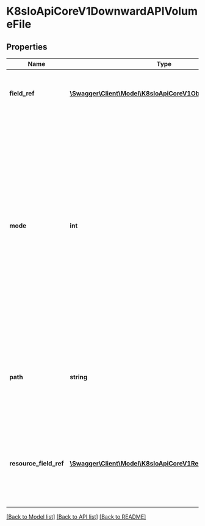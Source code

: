 # K8sIoApiCoreV1DownwardAPIVolumeFile

## Properties
Name | Type | Description | Notes
------------ | ------------- | ------------- | -------------
**field_ref** | [**\Swagger\Client\Model\K8sIoApiCoreV1ObjectFieldSelector**](K8sIoApiCoreV1ObjectFieldSelector.md) | Required: Selects a field of the pod: only annotations, labels, name and namespace are supported. | [optional] 
**mode** | **int** | Optional: mode bits used to set permissions on this file, must be an octal value between 0000 and 0777 or a decimal value between 0 and 511. YAML accepts both octal and decimal values, JSON requires decimal values for mode bits. If not specified, the volume defaultMode will be used. This might be in conflict with other options that affect the file mode, like fsGroup, and the result can be other mode bits set. | [optional] 
**path** | **string** | Required: Path is  the relative path name of the file to be created. Must not be absolute or contain the &#39;..&#39; path. Must be utf-8 encoded. The first item of the relative path must not start with &#39;..&#39; | 
**resource_field_ref** | [**\Swagger\Client\Model\K8sIoApiCoreV1ResourceFieldSelector**](K8sIoApiCoreV1ResourceFieldSelector.md) | Selects a resource of the container: only resources limits and requests (limits.cpu, limits.memory, requests.cpu and requests.memory) are currently supported. | [optional] 

[[Back to Model list]](../README.md#documentation-for-models) [[Back to API list]](../README.md#documentation-for-api-endpoints) [[Back to README]](../README.md)


